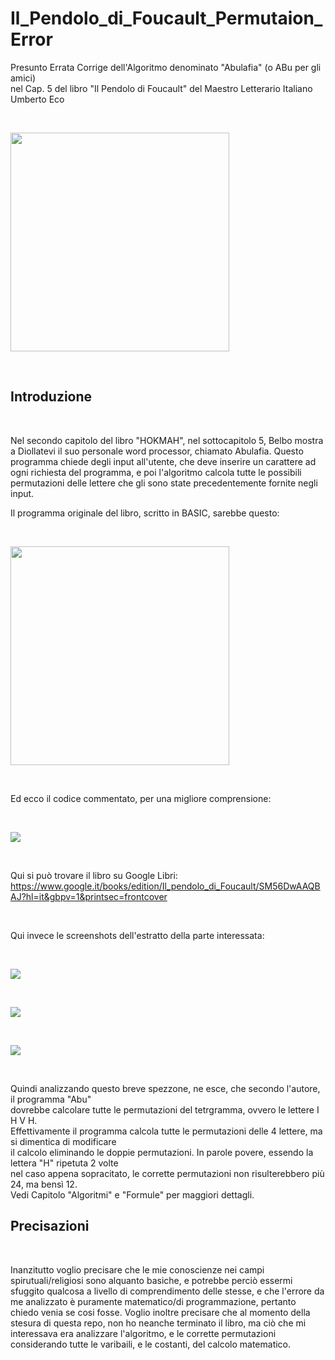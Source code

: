 # Il_Pendolo_di_Foucault_Permutaion_Error
Presunto Errata Corrige dell'Algoritmo denominato "Abulafia" (o ABu per gli amici) <BR>
nel Cap. 5 del libro "Il Pendolo di Foucault" del Maestro Letterario Italiano Umberto Eco

<BR>

<p>
  <img src="https://raw.githubusercontent.com/JonnyBanana/Il_Pendolo_di_Foucault_Permutaion_Error/main/IMG/il_pendolo_di_foucault.jpg" width="350">
</p>

<BR>

<h2>Introduzione</h2>
  
<BR>

  
Nel secondo capitolo del libro "HOKMAH", nel sottocapitolo 5,  Belbo mostra a Diollatevi il suo personale word processor, chiamato Abulafia.
Questo programma chiede degli input all'utente, che deve inserire un carattere ad ogni richiesta del programma, e poi l'algoritmo calcola 
tutte le possibili permutazioni delle lettere che gli sono state precedentemente fornite negli input.

Il programma originale del libro, scritto in BASIC, sarebbe questo:
  
<BR>
    
<p>
  <img src="https://raw.githubusercontent.com/JonnyBanana/Il_Pendolo_di_Foucault_Permutaion_Error/main/IMG/programma_basic.png" width="350">
</p>

<BR>   

Ed ecco il codice commentato, per una migliore comprensione:
  
<BR>
  
<p>
  <img src="https://raw.githubusercontent.com/JonnyBanana/Il_Pendolo_di_Foucault_Permutaion_Error/main/IMG/Abu-commentato.PNG" >
</p>
  
<BR>
  
 
Qui si può trovare il libro su Google Libri:<BR>
https://www.google.it/books/edition/Il_pendolo_di_Foucault/SM56DwAAQBAJ?hl=it&gbpv=1&printsec=frontcover
  
<BR>
    
  
Qui invece le screenshots dell'estratto della parte interessata:
  
  
<BR>
    
<p>
  <img src="https://raw.githubusercontent.com/JonnyBanana/Il_Pendolo_di_Foucault_Permutaion_Error/main/IMG/e1.PNG" >
</p>

<BR>
    
<p>
  <img src="https://raw.githubusercontent.com/JonnyBanana/Il_Pendolo_di_Foucault_Permutaion_Error/main/IMG/e2.PNG" >
</p>
  
<BR>
    
<p>
  <img src="https://raw.githubusercontent.com/JonnyBanana/Il_Pendolo_di_Foucault_Permutaion_Error/main/IMG/e3.PNG" >
</p>
    
   
<BR>   
  

Quindi analizzando questo breve spezzone, ne esce, che secondo l'autore, il programma "Abu"<BR> 
dovrebbe calcolare tutte le permutazioni del tetrgramma,  ovvero le lettere  I H V H. <BR> 
Effettivamente il programma calcola  tutte le permutazioni delle 4 lettere, ma si dimentica di modificare <BR>
il calcolo eliminando le doppie permutazioni. In parole povere, essendo la lettera "H" ripetuta 2 volte <BR>
nel caso appena sopracitato, le corrette permutazioni non risulterebbero più 24, ma bensì 12.<BR> 
Vedi Capitolo "Algoritmi" e "Formule" per maggiori dettagli.<BR> 
  
   
<h2>Precisazioni</h2>
  
<BR>
  
  
Inanzitutto voglio precisare che le mie conoscienze nei campi spirutuali/religiosi sono alquanto basiche, e potrebbe perciò essermi sfuggito qualcosa a livello
di comprendimento delle stesse, e che l'errore da me analizzato è puramente matematico/di programmazione, pertanto chiedo venia se cosi fosse.
Voglio inoltre precisare che al momento della stesura di questa repo, non ho neanche terminato il libro, ma ciò che mi interessava era analizzare l'algoritmo, e le corrette permutazioni considerando tutte le varibaili, e le costanti, del calcolo matematico.
  
<BR>
